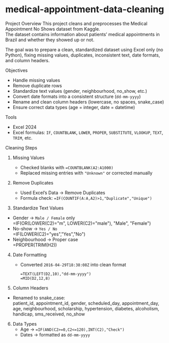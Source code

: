 # medical-appointment-data-cleaning
Project Overview
This project cleans and preprocesses the Medical Appointment No Shows dataset from Kaggle.  
The dataset contains information about patients’ medical appointments in Brazil and whether they showed up or not.  

The goal was to prepare a clean, standardized dataset using Excel only (no Python), fixing missing values, duplicates, inconsistent text, date formats, and column headers.

Objectives
- Handle missing values  
- Remove duplicate rows  
- Standardize text values (gender, neighbourhood, no_show, etc.)  
- Convert date formats into a consistent structure (`dd-mm-yyyy`)  
- Rename and clean column headers (lowercase, no spaces, snake_case)  
- Ensure correct data types (age = integer, date = datetime)  

Tools
- Excel 2024
- Excel formulas: `IF`, `COUNTBLANK`, `LOWER`, `PROPER`, `SUBSTITUTE`, `VLOOKUP`, `TEXT`, `TRIM`, etc.  

Cleaning Steps
1. Missing Values
   - Checked blanks with `=COUNTBLANK(A2:A1000)`  
   - Replaced missing entries with `"Unknown"` or corrected manually  

2. Remove Duplicates  
   - Used Excel’s Data → Remove Duplicates  
   - Formula check: `=IF(COUNTIF(A:A,A2)>1,"Duplicate","Unique")`  

3.  Standardize Text Values 
   - Gender → `Male / Female` only  
     =IF(OR(LOWER(C2)="m", LOWER(C2)="male"), "Male", "Female")
   - No-show → `Yes / No`  
     =IF(LOWER(C2)="yes","Yes","No")
   - Neighbourhood → Proper case  
     =PROPER(TRIM(H2))

4. Date Formatting
   - Converted `2016-04-29T18:38:08Z` into clean format  
     ```excel
     =TEXT(LEFT(D2,10),"dd-mm-yyyy")
     =MID(D2,12,8)
     ```  

5.  Column Headers 
   - Renamed to snake_case:  
     patient_id, appointment_id, gender, scheduled_day, appointment_day, 
     age, neighbourhood, scholarship, hypertension, diabetes, alcoholism, 
     handicap, sms_received, no_show

6. Data Types
   - Age → `=IF(AND(C2>=0,C2<=120),INT(C2),"Check")`  
   - Dates → formatted as `dd-mm-yyyy`  

